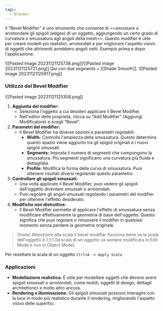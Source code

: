 ```yaml
---
tags:
  - Blender
---
```

Il "Bevel Modifier" è uno strumento che consente di ==smussare o arrotondare gli spigoli (edges) di un oggetto, aggiungendo un certo grado di curvatura o smussatura agli angoli della mesh==.
Questo modifier è utile per creare modelli più realistici, arrotondati e per migliorare l'aspetto visivo di oggetti che altrimenti avrebbero angoli netti.
Esempio prima e dopo l'applicazione.

![[Pasted image 20231121125738.png]]![[Pasted image 20231121125721.png]]
Qui con due segments + [[Shade Smooth]].
![[Pasted image 20231121125917.png]]
### Utilizzo del Bevel Modifier

![[Pasted image 20231121125308.png]]

1. **Aggiunta del modifier:**
   - Seleziona l'oggetto a cui desideri applicare il Bevel Modifier.
   - Nell'editor delle proprietà, clicca su "Add Modifier" (Aggiungi Modificatore) e scegli "Bevel".
2. **Parametri del modifier:**
   - Il Bevel Modifier ha diverse opzioni e parametri regolabili:
     - **Width:** Controlla l'ampiezza della smussatura. Questo determina quanto spazio viene aggiunto tra gli spigoli originali e i nuovi spigoli smussati.
     - **Segments:** Imposta il numero di segmenti che compongono la smussatura. Più segmenti significano una curvatura più fluida e dettagliata.
     - **Profile:** Modifica la forma della curva di smussatura. Puoi ottenere risultati diversi regolando questo parametro.
3. **Controllare gli spigoli smussati:**
   - Una volta applicato il Bevel Modifier, puoi vedere gli spigoli dell'oggetto diventare smussati o arrotondati.
   - Puoi regolare gli angoli smussati regolando i parametri del modifier per ottenere l'effetto desiderato.
4. **Modifiche non distruttive:**
   - Il Bevel Modifier permette di applicare l'effetto di smussatura senza modificare effettivamente la geometria di base dell'oggetto. Questo significa che puoi regolare o rimuovere il modifier in qualsiasi momento senza perdere la geometria originale.

> [!note] Attenzione alla scala
> Il bevel modifier funziona bene se la scala dell'oggetto è 1;1;1 (la scala di un oggetto va sempre modificata in Edit Mode e non in Object Mode).

Per resettare la scala di un oggetto `Ctrl+A -> Apply Scale`

### Applicazioni

- **Modellazione realistica:** È utile per modellare oggetti che devono avere spigoli smussati o arrotondati, come mobili, oggetti di design, dettagli architettonici e molto altro ancora.  
- **Rendering e illuminazione:** Gli spigoli smussati possono interagire con la luce in modo più realistico durante il rendering, migliorando l'aspetto visivo delle superfici.
